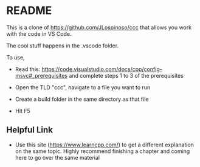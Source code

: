 # README

This is a clone of <https://github.com/JLospinoso/ccc> that allows you work with the code in VS Code.

The cool stuff happens in the .vscode folder.

To use,

- Read this: <https://code.visualstudio.com/docs/cpp/config-msvc#_prerequisites> and complete steps 1 to 3 of the prerequisites

- Open the TLD "ccc", navigate to a file you want to run

- Create a build folder in the same directory as that file

- Hit F5

## Helpful Link

- Use this site (<https://www.learncpp.com/>) to get a different explanation on the same topic. Highly recommend finishing a chapter and coming here to go over the same material
